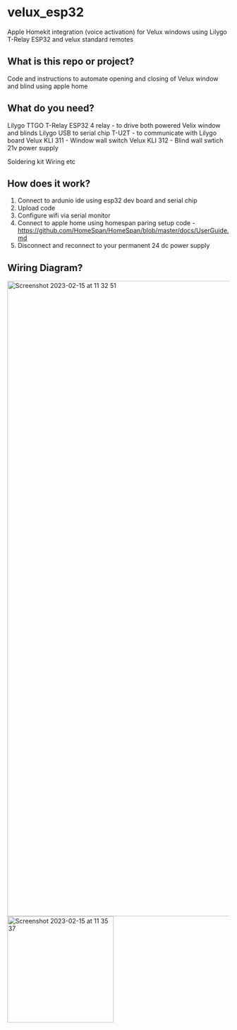 # velux_esp32
Apple Homekit integration (voice activation) for Velux windows using Lilygo T-Relay ESP32 and velux standard remotes

## What is this repo or project?

Code and instructions to automate opening and closing of Velux window and blind using apple home

## What do you need?

Lilygo TTGO T-Relay ESP32 4 relay - to drive both powered Velix window and blinds
Lilygo USB to serial chip T-U2T - to communicate with Lilygo board
Velux KLI 311 - Window wall switch
Velux KLI 312 - Blind wall swtich
21v power supply

Soldering kit
Wiring etc

## How does it work?

1. Connect to ardunio ide using esp32 dev board and serial chip
2. Upload code
3. Configure wifi via serial monitor
4. Connect to apple home using homespan paring setup code - https://github.com/HomeSpan/HomeSpan/blob/master/docs/UserGuide.md
5. Disconnect and reconnect to your permanent 24 dc power supply

## Wiring Diagram?

<img width="1440" alt="Screenshot 2023-02-15 at 11 32 51" src="https://user-images.githubusercontent.com/27014359/219016953-62c60101-4cff-4ade-85fb-d3db39a6b143.png">

<img width="241" alt="Screenshot 2023-02-15 at 11 35 37" src="https://user-images.githubusercontent.com/27014359/219016849-457cc7b6-b6e8-4220-a6d3-c92fa4e376ec.png">
